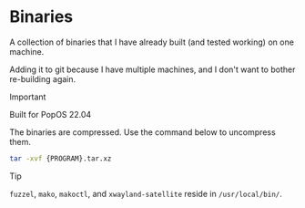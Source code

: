 # Binaries

A collection of binaries that I have already built (and tested working) on one machine.

Adding it to git because I have multiple machines, and I don't want to bother re-building again.

> [!IMPORTANT]
> Built for PopOS 22.04

The binaries are compressed. Use the command below to uncompress them.

```sh
tar -xvf {PROGRAM}.tar.xz
```

> [!TIP]
> `fuzzel`, `mako`, `makoctl`, and `xwayland-satellite` reside in `/usr/local/bin/`.
